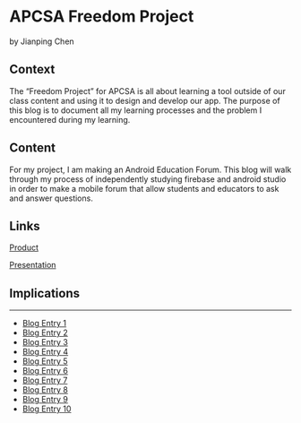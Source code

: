# APCSA Freedom Project
by Jianping Chen

## Context
The “Freedom Project” for APCSA is all about learning a tool outside of our class content and using it to design and develop our app. The purpose of this blog is to document all my learning processes and the problem I encountered during my learning.

## Content
For my project, I am making an Android Education Forum. This blog will walk through my process of independently studying firebase and android studio in order to make a mobile forum that allow students and educators to ask and answer questions.

## Links

[Product](https://drive.google.com/file/d/16rdHhTkPwQLmbB_GBPwXISkpM-2f_Xn6/view?usp=sharing)

[Presentation](https://docs.google.com/presentation/d/14K0Z19Bckk0g3RxvWIlAsd6SXktdLaj4Mmu0GlWTK4M/edit?usp=sharing)

## Implications


---

* [Blog Entry 1](entries/entry01.md)
* [Blog Entry 2](entries/entry02.md)
* [Blog Entry 3](entries/entry03.md)
* [Blog Entry 4](entries/entry04.md)
* [Blog Entry 5](entries/entry05.md)
* [Blog Entry 6](entries/entry06.md)
* [Blog Entry 7](entries/entry07.md)
* [Blog Entry 8](entries/entry08.md)
* [Blog Entry 9](entries/entry09.md)
* [Blog Entry 10](entries/entry10.md)

